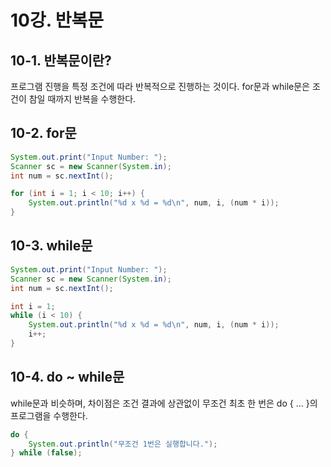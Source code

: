 # 10강. 반복문

## 10-1. 반복문이란?

프로그램 진행을 특정 조건에 따라 반복적으로 진행하는 것이다. for문과 while문은 조건이 참일 때까지 반복을 수행한다.



## 10-2. for문

```java
System.out.print("Input Number: ");
Scanner sc = new Scanner(System.in);
int num = sc.nextInt();

for (int i = 1; i < 10; i++) {
    System.out.println("%d x %d = %d\n", num, i, (num * i));
}
```



## 10-3. while문

```java
System.out.print("Input Number: ");
Scanner sc = new Scanner(System.in);
int num = sc.nextInt();

int i = 1;
while (i < 10) {
    System.out.println("%d x %d = %d\n", num, i, (num * i));
    i++;
}
```



## 10-4. do ~ while문

while문과 비슷하며, 차이점은 조건 결과에 상관없이 무조건 최초 한 번은 do { ... }의 프로그램을 수행한다.

```java
do {
    System.out.println("무조건 1번은 실행합니다.");
} while (false);
```


